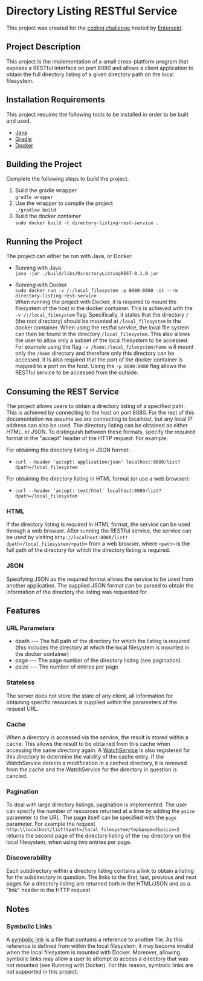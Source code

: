 # Directory Listing RESTful Service #

This project was created for the [coding challenge](https://github.com/entersekt/compsci_open-day_challenge_2017) hosted by [Entersekt](https://www.entersekt.com/).

## Project Description ##
This project is the implementation of a small cross-platform program that exposes a RESTful interface on port 8080 and allows a client application to obtain the full directory listing of a given directory path on the local filesystem.

## Installation Requirements ##
This project requires the following tools to be installed in order to be built and used.

* [Java](https://www.java.com/en/)
* [Gradle](https://gradle.org/)
* [Docker](https://www.docker.com/)

## Building the Project ##
Complete the following steps to build the project.

1. Build the gradle wrapper  
`gradle wrapper`
1. Use the wrapper to compile the project  
`./gradlew build`
1. Build the docker container  
`sudo docker build -t directory-listing-rest-service .`

## Running the Project ##
The project can either be run with Java, or Docker.

* Running with Java  
`java -jar ./build/libs/DirectoryListingREST-0.1.0.jar`

* Running with Docker  
`sudo docker run -v /:/local_filesystem -p 8080:8080 -it --rm directory-listing-rest-service`  
When running the project with Docker, it is required to mount the filesystem of the host in the docker container.
This is achieved with the `-v /:/local_filesystem` flag.
Specifically, it states that the directory `/` (the root directory) should be mounted at `/local_filesystem` in the docker container.
When using the restful service, the local file system can then be found in the directory `/local_filesystem`.
This also allows the user to allow only a subset of the local filesystem to be accessed.
For example using the flag `-v /home:/local_filesystem/home` will mount only the `/home` directory and therefore only this directory can be accessed.
It is also required that the port of the docker container is mapped to a port on the host.
Using the `-p 8080:8080` flag allows the RESTful service to be accessed from the outside.

## Consuming the REST Service ##
The project allows users to obtain a directory listing of a specified path.
This is achieved by connecting to the host on port 8080.
For the rest of this documentation we assume we are connecting to localhost, but any local IP address can also be used.
The directory listing can be obtained as either HTML, or JSON.
To distinguish between these formats, specify the required format in the "accept" header of the HTTP request.
For example:

For obtaining the directory listing in JSON format:

* `curl --header 'accept: application/json' localhost:8080/list?dpath=/local_filesystem`

For obtaining the directory listing in HTML format (or use a web browser):

* `curl --header 'accept: text/html' localhost:8080/list?dpath=/local_filesystem`

### HTML ###
If the directory listing is required in HTML format, the service can be used through a web browser.
After running the RESTful service, the service can be used by visiting `http://localhost:8080/list?dpath=/local_filesystem/<path>` from a web browser, where `<path>` is the full path of the directory for which the directory listing is required. 
 
### JSON ###
Specifying JSON as the required format allows the service to be used from another application.
The supplied JSON format can be parsed to obtain the information of the directory the listing was requested for. 

## Features ##

### URL Parameters ###

* dpath --- The full path of the directory for which the listing is required (this includes the directory at which the local filesystem is mounted in the docker container)
* page --- The page number of the directory listing (see pagination)
* psize --- The number of entries per page

### Stateless ###
The server does not store the state of any client, all information for obtaining specific resources is supplied within the parameters of the request URL.

### Cache ###
When a directory is accessed via the service, the result is stored within a cache.
This allows the result to be obtained from this cache when accessing the same directory again.
A [WatchService](https://docs.oracle.com/javase/7/docs/api/java/nio/file/WatchService.html) is also registered for this directory to determine the validity of the cache entry.
If the WatchService detects a modification in a cached directory, it is removed from the cache and the WatchService for the directory in question is cancled.

### Pagination ###
To deal with large directory listings, pagination is implemented.
The user can specify the number of resources returned at a time by adding the `psize` parameter to the URL.
The page itself can be specified with the `page` parameter.
For example the request  
`http:\\localhost/list?dpath=/local_filesystem/tmp&page=2&psize=2`  
returns the second page of the directory listing of the `tmp` directory on the local filesystem, when using two entries per page.

### Discoverability ###
Each subdirectory within a directory listing contains a link to obtain a listing for the subdirectory in question.
The links to the first, last, previous and next pages for a directory listing are returned both in the HTML/JSON and as a "link" header in the HTTP request.

## Notes ##

### Symbolic Links ###
A [symbolic link](https://en.wikipedia.org/wiki/Symbolic_link) is a file that contains a reference to another file.
As this reference is defined from within the local filesystem, it may become invalid when the local filesystem is mounted with Docker.
Moreover, allowing symbolic links may allow a user to attempt to access a directory that was not mounted (see Running with Docker).
For this reason, symbolic links are not supported in this project.
